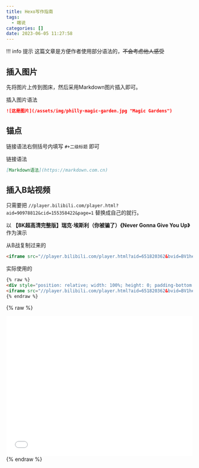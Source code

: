 ```yaml
---
title: Hexo写作指南
tags:
  - 瞎说
categories: []
date: 2023-06-05 11:27:58
---
```


!!! info 提示
    这篇文章是方便作者使用部分语法的，~~不会考虑他人感受~~

## 插入图片

先将图片上传到图床，然后采用Markdown图片插入即可。

插入图片语法

``` Markdown
![这是图片](/assets/img/philly-magic-garden.jpg "Magic Gardens")
```

## 锚点

链接语法右侧括号内填写 `#+二级标题` 即可

链接语法

``` Markdown
[Markdown语法](https://markdown.com.cn)
```

## 插入B站视频

只需要把 `//player.bilibili.com/player.html?aid=90978812&cid=155358422&page=1` 替换成自己的就行。

以 **【8K超高清完整版】瑞克·埃斯利（你被骗了）《Never Gonna Give You Up》** 作为演示

从B战复制过来的

``` HTML
<iframe src="//player.bilibili.com/player.html?aid=651820362&bvid=BV1he4y1w7wB&cid=1006811391&page=1" scrolling="no" border="0" frameborder="no" framespacing="0" allowfullscreen="true"> </iframe>
```

实际使用的

``` HTML
{% raw %}
<div style="position: relative; width: 100%; height: 0; padding-bottom: 75%;">
<iframe src="//player.bilibili.com/player.html?aid=651820362&bvid=BV1he4y1w7wB&cid=1006811391&page=1" scrolling="no" border="0" frameborder="no" framespacing="0" allowfullscreen="true" style="position: absolute; width: 100%; height: 100%; Left: 0; top: 0;" ></iframe></div>
{% endraw %}
```

{% raw %}
<div style="position: relative; width: 100%; height: 0; padding-bottom: 75%;">
<iframe src="//player.bilibili.com/player.html?aid=651820362&bvid=BV1he4y1w7wB&cid=1006811391&page=1" scrolling="no" border="0" frameborder="no" framespacing="0" allowfullscreen="true" style="position: absolute; width: 100%; height: 100%; Left: 0; top: 0;" ></iframe></div>
{% endraw %}
